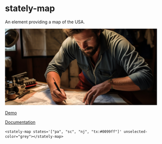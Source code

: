 # stately-map
An element providing a map of the USA.

![](assets/stately-map.png)

[Demo](http://jamrizzi.github.io/stately-map/components/stately-map/demo)

[Documentation](http://jamrizzi.github.io/stately-map/components/stately-map/)

```
<stately-map states='["pa", "sc", "nj", "tx:#0099ff"]' unselected-color="grey"></stately-map>
```
